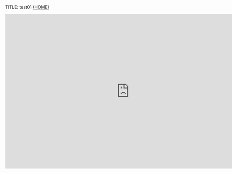 TITLE: test01 [(HOME)](../index.md)

<iframe width="800" height="500" src="https://www.youtube.com/embed/OK13LQGSw50" title="YouTube video player" frameborder="0" allow="accelerometer; autoplay; clipboard-write; encrypted-media; gyroscope; picture-in-picture; web-share" allowfullscreen></iframe>
